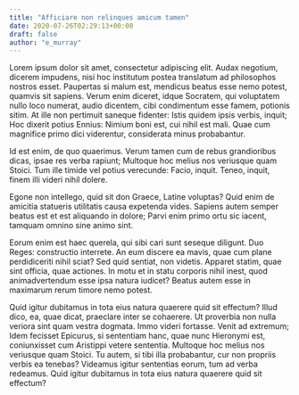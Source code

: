 ```yaml
---
title: "Afficiare non relinques amicum tamen"
date: 2020-07-26T02:29:13+00:00
draft: false
author: "e_murray"
---
```


Lorem ipsum dolor sit amet, consectetur adipiscing elit. Audax negotium,
dicerem impudens, nisi hoc institutum postea translatum ad philosophos nostros
esset. Paupertas si malum est, mendicus beatus esse nemo potest, quamvis sit
sapiens. Verum enim diceret, idque Socratem, qui voluptatem nullo loco numerat,
audio dicentem, cibi condimentum esse famem, potionis sitim. At ille non
pertimuit saneque fidenter: Istis quidem ipsis verbis, inquit; Hoc dixerit
potius Ennius: Nimium boni est, cui nihil est mali. Quae cum magnifice primo
dici viderentur, considerata minus probabantur.

Id est enim, de quo quaerimus. Verum tamen cum de rebus grandioribus dicas,
ipsae res verba rapiunt; Multoque hoc melius nos veriusque quam Stoici. Tum
ille timide vel potius verecunde: Facio, inquit. Teneo, inquit, finem illi
videri nihil dolere.

Egone non intellego, quid sit don Graece, Latine voluptas? Quid enim de
amicitia statueris utilitatis causa expetenda vides. Sapiens autem semper
beatus est et est aliquando in dolore; Parvi enim primo ortu sic iacent,
tamquam omnino sine animo sint.

Eorum enim est haec querela, qui sibi cari sunt seseque diligunt. Duo Reges:
constructio interrete. An eum discere ea mavis, quae cum plane perdidiceriti
nihil sciat? Sed quid sentiat, non videtis. Apparet statim, quae sint officia,
quae actiones. In motu et in statu corporis nihil inest, quod animadvertendum
esse ipsa natura iudicet? Beatus autem esse in maximarum rerum timore nemo
potest.

Quid igitur dubitamus in tota eius natura quaerere quid sit effectum? Illud
dico, ea, quae dicat, praeclare inter se cohaerere. Ut proverbia non nulla
veriora sint quam vestra dogmata. Immo videri fortasse. Venit ad extremum; Idem
fecisset Epicurus, si sententiam hanc, quae nunc Hieronymi est, coniunxisset
cum Aristippi vetere sententia. Multoque hoc melius nos veriusque quam Stoici.
Tu autem, si tibi illa probabantur, cur non propriis verbis ea tenebas?
Videamus igitur sententias eorum, tum ad verba redeamus. Quid igitur dubitamus
in tota eius natura quaerere quid sit effectum?
